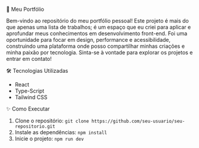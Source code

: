 🚀 Meu Portfólio

Bem-vindo ao repositório do meu portfólio pessoal! Este projeto é mais do que apenas uma lista de trabalhos; é um espaço que eu criei para aplicar e aprofundar meus conhecimentos em desenvolvimento front-end. Foi uma oportunidade para focar em design, performance e acessibilidade, construindo uma plataforma onde posso compartilhar minhas criações e minha paixão por tecnologia. Sinta-se à vontade para explorar os projetos e entrar em contato!

🛠️ Tecnologias Utilizadas

* React
* Type-Script
* Tailwind CSS

✨ Como Executar

1.  Clone o repositório: `git clone https://github.com/seu-usuario/seu-repositorio.git`
2.  Instale as dependências: `npm install`
3.  Inicie o projeto: `npm run dev`
